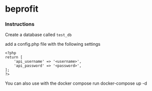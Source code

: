 # beprofit

### Instructions

Create a database called `test_db`

add a config.php file with the following settings
```
<?php
return [
    'api_username' => '<username>',
    'api_password' => '<password>',
];
?>
```

You can also use with the docker compose 
run docker-compose up -d
